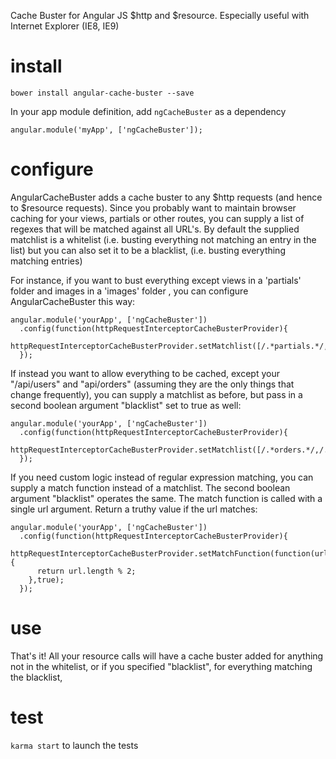 Cache Buster for Angular JS $http and $resource.
Especially useful with Internet Explorer (IE8, IE9)

# install

    bower install angular-cache-buster --save

In your app module definition, add `ngCacheBuster` as a dependency

    angular.module('myApp', ['ngCacheBuster']);

# configure

AngularCacheBuster adds a cache buster to any $http requests (and hence to $resource requests).
Since you probably want to maintain browser caching for your views, partials or other routes, you can supply a list of regexes that will be matched against all URL's. By default the supplied matchlist is a whitelist (i.e. busting everything not matching an entry in the list) but you can also set it to be a blacklist, (i.e. busting everything matching entries)

For instance, if you want to bust everything except views in a 'partials' folder and images in a 'images' folder , you can configure AngularCacheBuster this way:

    angular.module('yourApp', ['ngCacheBuster'])
      .config(function(httpRequestInterceptorCacheBusterProvider){
        httpRequestInterceptorCacheBusterProvider.setMatchlist([/.*partials.*/,/.*images.*/]);
      });

If instead you want to allow everything to be cached, except your "/api/users" and "api/orders" (assuming they are the only things that change frequently), you can supply a matchlist as before, but pass in a second boolean argument "blacklist" set to true as well:


    angular.module('yourApp', ['ngCacheBuster'])
      .config(function(httpRequestInterceptorCacheBusterProvider){
        httpRequestInterceptorCacheBusterProvider.setMatchlist([/.*orders.*/,/.*users.*/],true);
      });

If you need custom logic instead of regular expression matching, you can supply a match function instead of a matchlist. The second boolean argument "blacklist" operates the same. The match function is called with a single url argument. Return a truthy value if the url matches:

    angular.module('yourApp', ['ngCacheBuster'])
      .config(function(httpRequestInterceptorCacheBusterProvider){
        httpRequestInterceptorCacheBusterProvider.setMatchFunction(function(url) {
          return url.length % 2;
        },true);
      });

# use

That's it! All your resource calls will have a cache buster added for anything not in the whitelist, or if you specified "blacklist", for everything matching the blacklist,

# test
`karma start` to launch the tests
